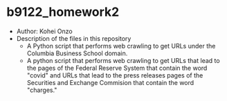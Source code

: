# b9122_homework2

- Author: Kohei Onzo
- Description of the files in this repository
  - A Python script that performs web crawling to get URLs under the Columbia Business School domain.
  - A python script that performs web crawling to get URLs that lead to the pages of the Federal Reserve System that contain the word "covid" and URLs that lead to the press releases pages of the Securities and Exchange Commision that contain the word "charges."
